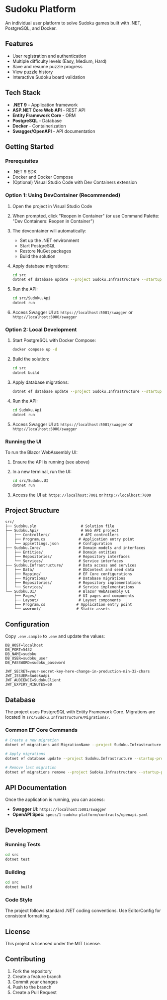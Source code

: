 # Sudoku Platform

An individual user platform to solve Sudoku games built with .NET, PostgreSQL, and Docker.

## Features

- User registration and authentication
- Multiple difficulty levels (Easy, Medium, Hard)
- Save and resume puzzle progress
- View puzzle history
- Interactive Sudoku board validation

## Tech Stack

- **.NET 9** - Application framework
- **ASP.NET Core Web API** - REST API
- **Entity Framework Core** - ORM
- **PostgreSQL** - Database
- **Docker** - Containerization
- **Swagger/OpenAPI** - API documentation

## Getting Started

### Prerequisites

- .NET 9 SDK
- Docker and Docker Compose
- (Optional) Visual Studio Code with Dev Containers extension

### Option 1: Using DevContainer (Recommended)

1. Open the project in Visual Studio Code
2. When prompted, click "Reopen in Container" (or use Command Palette: "Dev Containers: Reopen in Container")
3. The devcontainer will automatically:
   - Set up the .NET environment
   - Start PostgreSQL
   - Restore NuGet packages
   - Build the solution

4. Apply database migrations:
   ```bash
   cd src
   dotnet ef database update --project Sudoku.Infrastructure --startup-project Sudoku.Api
   ```

5. Run the API:
   ```bash
   cd src/Sudoku.Api
   dotnet run
   ```

6. Access Swagger UI at: `https://localhost:5001/swagger` or `http://localhost:5000/swagger`

### Option 2: Local Development

1. Start PostgreSQL with Docker Compose:
   ```bash
   docker compose up -d
   ```

2. Build the solution:
   ```bash
   cd src
   dotnet build
   ```

3. Apply database migrations:
   ```bash
   dotnet ef database update --project Sudoku.Infrastructure --startup-project Sudoku.Api
   ```

4. Run the API:
   ```bash
   cd Sudoku.Api
   dotnet run
   ```

5. Access Swagger UI at: `https://localhost:5001/swagger` or `http://localhost:5000/swagger`

### Running the UI

To run the Blazor WebAssembly UI:

1. Ensure the API is running (see above)

2. In a new terminal, run the UI:
   ```bash
   cd src/Sudoku.UI
   dotnet run
   ```

3. Access the UI at: `https://localhost:7001` or `http://localhost:7000`

## Project Structure

```
src/
├── Sudoku.sln                    # Solution file
├── Sudoku.Api/                   # Web API project
│   ├── Controllers/              # API controllers
│   ├── Program.cs               # Application entry point
│   └── appsettings.json         # Configuration
├── Sudoku.Core/                 # Domain models and interfaces
│   ├── Entities/                # Domain entities
│   ├── Repositories/            # Repository interfaces
│   └── Services/                # Service interfaces
├── Sudoku.Infrastructure/       # Data access and services
│   ├── Data/                    # DbContext and seed data
│   ├── Mapping/                 # EF Core configurations
│   ├── Migrations/              # Database migrations
│   ├── Repositories/            # Repository implementations
│   └── Services/                # Service implementations
└── Sudoku.UI/                   # Blazor WebAssembly UI
    ├── Pages/                   # UI pages and components
    ├── Layout/                  # Layout components
    ├── Program.cs              # Application entry point
    └── wwwroot/                # Static assets
```

## Configuration

Copy `.env.sample` to `.env` and update the values:

```env
DB_HOST=localhost
DB_PORT=5432
DB_NAME=sudoku
DB_USER=sudoku_user
DB_PASSWORD=sudoku_password

JWT_SECRET=your-secret-key-here-change-in-production-min-32-chars
JWT_ISSUER=SudokuApi
JWT_AUDIENCE=SudokuClient
JWT_EXPIRY_MINUTES=60
```

## Database

The project uses PostgreSQL with Entity Framework Core. Migrations are located in `src/Sudoku.Infrastructure/Migrations/`.

### Common EF Core Commands

```bash
# Create a new migration
dotnet ef migrations add MigrationName --project Sudoku.Infrastructure --startup-project Sudoku.Api

# Apply migrations
dotnet ef database update --project Sudoku.Infrastructure --startup-project Sudoku.Api

# Remove last migration
dotnet ef migrations remove --project Sudoku.Infrastructure --startup-project Sudoku.Api
```

## API Documentation

Once the application is running, you can access:

- **Swagger UI**: `https://localhost:5001/swagger`
- **OpenAPI Spec**: `specs/1-sudoku-platform/contracts/openapi.yaml`

## Development

### Running Tests

```bash
cd src
dotnet test
```

### Building

```bash
cd src
dotnet build
```

### Code Style

The project follows standard .NET coding conventions. Use EditorConfig for consistent formatting.

## License

This project is licensed under the MIT License.

## Contributing

1. Fork the repository
2. Create a feature branch
3. Commit your changes
4. Push to the branch
5. Create a Pull Request
